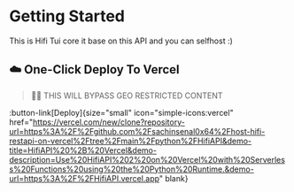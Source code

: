 # Getting Started
This is Hifi Tui core it base on this API and you can selfhost :)


## ☁️ One-Click Deploy To Vercel

> ⛓️‍💥 THIS WILL BYPASS GEO RESTRICTED CONTENT

:button-link[Deploy]{size="small" icon="simple-icons:vercel" href="https://vercel.com/new/clone?repository-url=https%3A%2F%2Fgithub.com%2Fsachinsenal0x64%2Fhost-hifi-restapi-on-vercel%2Ftree%2Fmain%2Fpython%2FHifiAPI&demo-title=HifiAPI%20%2B%20Vercel&demo-description=Use%20HifiAPI%202%20on%20Vercel%20with%20Serverless%20Functions%20using%20the%20Python%20Runtime.&demo-url=https%3A%2F%2FHifiAPI.vercel.app" blank}
